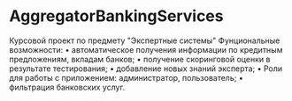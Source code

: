 # AggregatorBankingServices
Курсовой проект по предмету "Экспертные системы"
Фунциональные возможности:
•	автоматическое получения информации по кредитным предложениям, вкладам банков;
•	получение скоринговой оценки в результате тестирования;
•	добавление новых знаний эксперта; 
•	Роли для работы с приложением: администратор, пользователь;
•	фильтрация банковских услуг.
